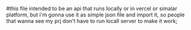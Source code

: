 #this file intended to be an api that runs locally or in vercel or simalar platform, but i'm gonna use it as simple json file and import it, so people that wanna see my prj don't have to run locall server to make it work;